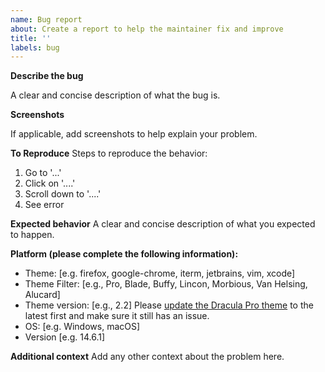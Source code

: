 ```yaml
---
name: Bug report
about: Create a report to help the maintainer fix and improve
title: ''
labels: bug
---
```


**Describe the bug**

A clear and concise description of what the bug is.

**Screenshots**

If applicable, add screenshots to help explain your problem.

**To Reproduce**
Steps to reproduce the behavior:
1. Go to '...'
2. Click on '....'
3. Scroll down to '....'
4. See error

**Expected behavior**
A clear and concise description of what you expected to happen.

**Platform (please complete the following information):**
 - Theme: [e.g. firefox, google-chrome, iterm, jetbrains, vim, xcode]
 - Theme Filter: [e.g., Pro, Blade, Buffy, Lincon, Morbious, Van Helsing, Alucard]
 - Theme version: [e.g., 2.2] Please [update the Dracula Pro theme](https://app.gumroad.com/library) to the latest first and make sure it still has an issue.
 - OS: [e.g. Windows, macOS]
 - Version [e.g. 14.6.1]

**Additional context**
Add any other context about the problem here.
